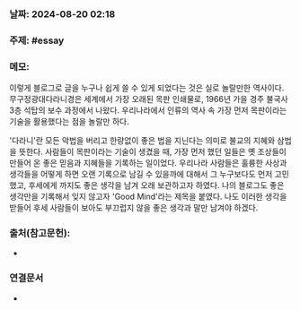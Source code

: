 ### 날짜: 2024-08-20 02:18

### 주제: #essay 

### 메모: 

이렇게 블로그로 글을 누구나 쉽게 쓸 수 있게 되었다는 것은 실로 놀랄만한 역사이다. 무구정광대다라니경은 세계에서 가장 오래된 목판 인쇄물로, 1966년 가을 경주 불국사 3층 석탑의 보수 과정에서 나왔다. 우리나라에서 인류의 역사 속 가장 먼저 목판이라는 기술을 활용했다는 점을 놀랄만 하다. 

'다라니'란 모든 악법을 버리고 한량없이 좋은 법을 지닌다는 의미로 불교의 지혜와 삼법을 뜻한다. 사람들이 목판이라는 기술이 생겼을 때, 가장 먼저 했던 일들은 옛 조상들이 만들어 온 좋은 믿음과 지혜들을 기록하는 일이었다. 우리나라 사람들은 훌륭한 사상과 생각들을 어떻게 하면 오랜 기록으로 남길 수 있을까에 대해서 그 누구보다도 먼저 고민했고, 후세에게 까지도 좋은 생각을 남겨 오래 보관하고자 하였다. 나의 블로그도 좋은 생각만을 기록해서 잊지 않고자 'Good Mind'라는 제목을 붙였다. 나도 이러한 생각을 받들어 후세 사람들이 보아도 부끄럽지 않을 좋은 생각과 말만 남겨야 하겠다.

### 출처(참고문헌):
- 

### 연결문서
- 

